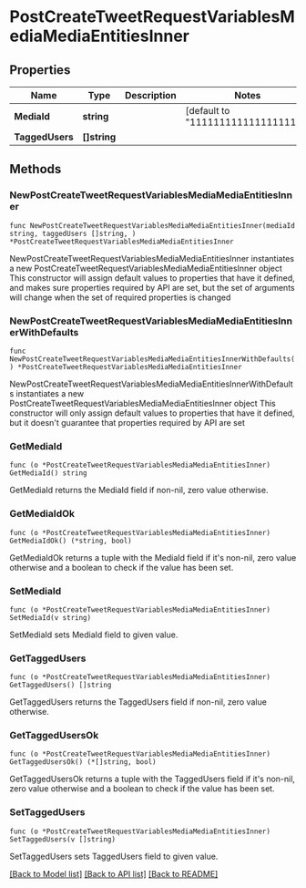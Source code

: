 # PostCreateTweetRequestVariablesMediaMediaEntitiesInner

## Properties

Name | Type | Description | Notes
------------ | ------------- | ------------- | -------------
**MediaId** | **string** |  | [default to "1111111111111111111"]
**TaggedUsers** | **[]string** |  | 

## Methods

### NewPostCreateTweetRequestVariablesMediaMediaEntitiesInner

`func NewPostCreateTweetRequestVariablesMediaMediaEntitiesInner(mediaId string, taggedUsers []string, ) *PostCreateTweetRequestVariablesMediaMediaEntitiesInner`

NewPostCreateTweetRequestVariablesMediaMediaEntitiesInner instantiates a new PostCreateTweetRequestVariablesMediaMediaEntitiesInner object
This constructor will assign default values to properties that have it defined,
and makes sure properties required by API are set, but the set of arguments
will change when the set of required properties is changed

### NewPostCreateTweetRequestVariablesMediaMediaEntitiesInnerWithDefaults

`func NewPostCreateTweetRequestVariablesMediaMediaEntitiesInnerWithDefaults() *PostCreateTweetRequestVariablesMediaMediaEntitiesInner`

NewPostCreateTweetRequestVariablesMediaMediaEntitiesInnerWithDefaults instantiates a new PostCreateTweetRequestVariablesMediaMediaEntitiesInner object
This constructor will only assign default values to properties that have it defined,
but it doesn't guarantee that properties required by API are set

### GetMediaId

`func (o *PostCreateTweetRequestVariablesMediaMediaEntitiesInner) GetMediaId() string`

GetMediaId returns the MediaId field if non-nil, zero value otherwise.

### GetMediaIdOk

`func (o *PostCreateTweetRequestVariablesMediaMediaEntitiesInner) GetMediaIdOk() (*string, bool)`

GetMediaIdOk returns a tuple with the MediaId field if it's non-nil, zero value otherwise
and a boolean to check if the value has been set.

### SetMediaId

`func (o *PostCreateTweetRequestVariablesMediaMediaEntitiesInner) SetMediaId(v string)`

SetMediaId sets MediaId field to given value.


### GetTaggedUsers

`func (o *PostCreateTweetRequestVariablesMediaMediaEntitiesInner) GetTaggedUsers() []string`

GetTaggedUsers returns the TaggedUsers field if non-nil, zero value otherwise.

### GetTaggedUsersOk

`func (o *PostCreateTweetRequestVariablesMediaMediaEntitiesInner) GetTaggedUsersOk() (*[]string, bool)`

GetTaggedUsersOk returns a tuple with the TaggedUsers field if it's non-nil, zero value otherwise
and a boolean to check if the value has been set.

### SetTaggedUsers

`func (o *PostCreateTweetRequestVariablesMediaMediaEntitiesInner) SetTaggedUsers(v []string)`

SetTaggedUsers sets TaggedUsers field to given value.



[[Back to Model list]](../README.md#documentation-for-models) [[Back to API list]](../README.md#documentation-for-api-endpoints) [[Back to README]](../README.md)


